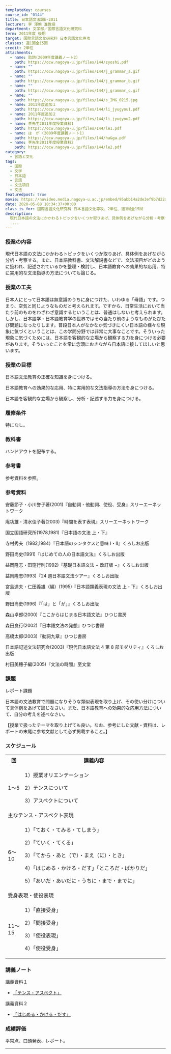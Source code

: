 ```yaml
---
templateKey: courses
course_id: "0144"
title: 日本語文法論b-2011
lecturer: 李 澤熊 准教授
department: 文学部／国際言語文化研究科
term: 2011年度 後期
target: 国際言語文化研究科 日本言語文化専攻
classes: 週1回全15回
credit: 2単位
attachments:
  - name: 助詞(2009年度講義ノート2)
    path: https://ocw.nagoya-u.jp/files/144/zyoshi.pdf
  - name: ""
    path: https://ocw.nagoya-u.jp/files/144/j_grammar_a.gif
  - name: ""
    path: https://ocw.nagoya-u.jp/files/144/j_grammar_b.gif
  - name: ""
    path: https://ocw.nagoya-u.jp/files/144/j_grammar_c.gif
  - name: ""
    path: https://ocw.nagoya-u.jp/files/144/s_IMG_0215.jpg
  - name: 2011年度追加１
    path: https://ocw.nagoya-u.jp/files/144/li_jyugyou1.pdf
  - name: 2011年度追加２
    path: https://ocw.nagoya-u.jp/files/144/li_jyugyou2.pdf
  - name: 李先生2011年度授業資料1
    path: https://ocw.nagoya-u.jp/files/144/le1.pdf
  - name: は　が (2009年度講義ノート1)
    path: https://ocw.nagoya-u.jp/files/144/ha&ga.pdf
  - name: 李先生2011年度授業資料2
    path: https://ocw.nagoya-u.jp/files/144/le2.pdf
category:
  - 言語と文化
tags:
  - 国際
  - 文学
  - 日本語
  - 言語
  - 文法項目
  - 文法
featuredpost: true
movie: https://nuvideo.media.nagoya-u.ac.jp/embed/95abb14a2de3ef9b7d22acdc00930c6d871f1bba
date: 2020-05-08 10:34:37+00:00
class_is_for: 国際言語文化研究科 日本言語文化専攻、2単位、週1回全15回
description:
  現代日本語の文法にかかわるトピックをいくつか取りあげ、具体例をあげながら分析・考察する。また、日本語教科書、文法解説書などで、文法項目がどのように扱われ、記述されているかを整理・検討し、日本語教育への効果的な応用、特に実用的な文法指導の方法についても論じる。
  ....
---
```


### 授業の内容

現代日本語の文法にかかわるトピックをいくつか取りあげ、具体例をあげながら分析・考察する。また、日本語教科書、文法解説書などで、文法項目がどのように扱われ、記述されているかを整理・検討し、日本語教育への効果的な応用、特に実用的な文法指導の方法についても論じる。

### 授業の工夫

日本人にとって日本語は無意識のうちに身につけた、いわゆる「母語」です。つまり、空気と同じようなものだと考えられます。ですから、日常生活において当たり前のものをわざわざ意識するということは、普通はしないと考えられます。しかし、日本語学・日本語教育学の世界ではその当たり前のようなものがたびたび問題になったりします。普段日本人がなかなか気づきにくい日本語の様々な現象に気づくということは、この学問分野では非常に大事なことです。そういった現象に気づくためには、日本語を客観的な立場から観察する力を身につける必要があります。そういったことを常に念頭におきながら日本語に接してほしいと思います。

### 授業の目標

日本語文法教育の正確な知識を身につける。

日本語教育への効果的な応用、特に実用的な文法指導の方法を身につける。

日本語を客観的な立場から観察し、分析・記述する力を身につける。

### 履修条件

特になし。

### 教科書

ハンドアウトを配布する。

### 参考書

参考資料を参照。

### 参考資料

安藤節子・小川誉子著(2001)『自動詞・他動詞、使役、受身』スリーエーネットワーク

庵功雄・清水佳子著(2003)『時間を表す表現』スリーエーネットワーク

国立国語研究所(1978,1981)『日本語の文法 上・下』

寺村秀夫（1982,1984）『日本語のシンタクスと意味 Ⅰ・Ⅱ』くろしお出版

野田尚史(1991)『はじめての人の日本語文法』くろしお出版

益岡隆志・田窪行則(1992)『基礎日本語文法 − 改訂版 −』くろしお出版

益岡隆志(1993)『24 週日本語文法ツアー』くろしお出版

宮島達夫・仁田義雄（編）(1995)『日本語類義表現の文法 上・下』くろしお出版

野田尚史(1996)『「は」と「が」』くろしお出版

森山卓郎(2000)『ここからはじまる日本語文法』ひつじ書房

森田良行(2002)『日本語文法の発想』ひつじ書房

高橋太郎(2003)『動詞九章』ひつじ書房

日本語記述文法研究会(2003)『現代日本語文法 4 第 8 部モダリティ』くろしお出版

村田美穂子編(2005)『文法の時間』至文堂

### 課題

レポート課題

日本語の文法教育で問題になりそうな類似表現を取り上げ、その使い分けについて具体例をあげて論じなさい。また、日本語教育への効果的な応用方法について、自分の考えを述べなさい。

【授業で扱ったテーマを取り上げても良い。なお、参考にした文献・資料は、レポートの末尾に参考文献として必ず掲載すること。】

<h3>スケジュール</h3>
<table class="basic" width="455">
<tr>
<th width="20" class="center">回</th>
<th width="435" class="center">講義内容</th>
</tr>
<tr>
<td width="20" class="center">1〜5</td>
<td width="435">
<p>1）授業オリエンテーション</p>
<p>2）テンスについて</p>
<p>3）アスペクトについて</p>
</td>
</tr>
<tr>
<td colspan="2" class="left">主なテンス・アスペクト表現</td>
</tr>
<tr>
<td width="20" class="center">6〜10</td>
<td width="435">
<p>1）「ておく・てみる・てしまう」</p>
<p>2）「ていく・てくる」</p>
<p>3）「てから・あと（で）・まえ（に）・とき」</p>
<p>4）「はじめる・かける・だす」「ところだ・ばかりだ」</p>
<p>5）「あいだ・あいだに・うちに・まで・までに」</p>
</td>
</tr>
<tr>
<td colspan="2" class="left">受身表現・使役表現</td>
</tr>
<tr>
<td width="20" class="center">11〜15</td>
<td width="435">
<p>1）「直接受身」</p>
<p>2）「間接受身」</p>
<p>3）「使役表現」</p>
<p>4）「使役受身」</p>
</td>
</tr>
</table>

### 講義ノート

講義資料１

- [「テンス・アスペクト」](https://ocw.nagoya-u.jp/files/144/le1.pdf)

講義資料２

- [「はじめる・かける・だす」](https://ocw.nagoya-u.jp/files/144/le2.pdf)

### 成績評価

平常点、口頭発表、レポート。

---
